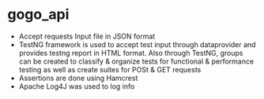 # gogo_api

* Accept requests Input file in JSON format
* TestNG framework is used to accept test input through dataprovider and provides testng report in HTML format. Also through TestNG, groups can be created to classify & organize tests for functional & performance testing as well as create suites for POSt & GET requests
* Assertions are done using Hamcrest
* Apache Log4J was used to log info
